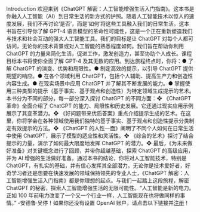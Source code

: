 Introduction 欢迎来到《ChatGPT 解密：人工智能增强生活入门指南》。这本书是你融入人工智能（AI）到日常生活的新方式的护照。随着人工智能技术以惊人的速度发展，我们不再讨论‘是否’，而是‘如何’将这些工具融入我们的日常生活。这本书旨在引导你了解 GPT-4 语言模型的革命性可能性，这是一个正在重新塑造我们与技术和社会互动的强大人工智能工具。我们的目标是让 ChatGPT 对每个人都可访问，无论你的技术背景或对人工智能的熟悉程度如何。我们旨在帮助你利用 ChatGPT 的力量来简化生活，促进工作，激发创造力，甚至协助个人成长。课程目标本书将使你全面了解 GPT-4 及其无数的应用。到达旅程终点时，你将：● 了解 ChatGPT 的演变、优势和局限性。● 制定高效的提示，以引导 ChatGPT 提供期望的响应。● 在各个领域利用 ChatGPT，包括个人辅助、提高生产力和创造性内容生成。● 在现实场景中应用 ChatGPT 并了解其不断发展的能力。● 掌握使用三种类型的提示（基于事实、基于观点和创造性）为特定领域生成提示的艺术。本书分为不同的部分，每一部分深入探讨 ChatGPT 的不同方面：❖ 《ChatGPT 革命》全面介绍了 ChatGPT 的能力、局限性和历史发展。它还通过现实应用示例展示了其变革潜力。❖ 《好问题带来优质答案》重点介绍提示生成的艺术。在这里，你将学会在各种领域使用我们独特的基于事实、基于观点和创造性提示分类制定有效提示的方法。❖ 《ChatGPT 的人性一面》阐明了不同个人如何在日常生活中使用 ChatGPT，展示了模型的适应性和灵活性。❖ 《综合的艺术》探讨了结合提示的力量，演示了如何最大限度地发挥 ChatGPT 的潜力。❖ 最后，《为未来做好准备》对关键概念进行了回顾，并带你超越基础，探索 ChatGPT 的高级应用，并为 AI 增强的生活做好准备。通过本书的结论，你将对人工智能技术，特别是 ChatGPT，有扎实的基础，并有信心发挥其全部潜力。无论你是技术爱好者，好奇学习者还是想要在快速发展的领域保持领先的专业人士，《ChatGPT 解密：人工智能增强生活入门指南》都是你理想的起点。与我们一起踏上这段旅程，解密 ChatGPT 的秘密，探索人工智能增强生活的无限可能性。“人工智能是新的电力。正如 100 年前电力改变了一个又一个行业一样，人工智能现在也将做同样的事情。” -安德鲁·吴停！如果你还没有设置 OpenAI 账户，请点击以下链接并[注册](https://platform.openai.com/signup)！
